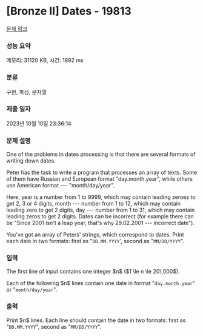 # [Bronze II] Dates - 19813 

[문제 링크](https://www.acmicpc.net/problem/19813) 

### 성능 요약

메모리: 31120 KB, 시간: 1892 ms

### 분류

구현, 파싱, 문자열

### 제출 일자

2023년 10월 10일 23:36:14

### 문제 설명

<p>One of the problems in dates processing is that there are several formats of writing down dates.</p>

<p>Peter has the task to write a program that processes an array of texts. Some of them have Russian and European format "day.month.year", while others use American format  --- "month/day/year".</p>

<p>Here, year is a number from 1 to 9999, which may contain leading zeroes to get 2, 3 or 4 digits, month  --- number from 1 to 12, which may contain leading zero to get 2 digits, day  --- number from 1 to 31, which may contain leading zeros to get 2 digits. Dates can be incorrect (for example there can be "Since 2001 isn't a leap year, that's why 29.02.2001  --- incorrect date").</p>

<p>You've got an array of Peters' strings, which correspond to dates. Print each date in two formats: first as "<code>DD.MM.YYYY</code>', second as "<code>MM/DD/YYYY</code>".</p>

### 입력 

 <p>The first line of input contains one integer $n$ ($1 \le n \le 20\,000$).</p>

<p>Each of the following $n$ lines contain one date in format "<code>day.month.year</code>" or "<code>month/day/year</code>".</p>

### 출력 

 <p>Print $n$ lines. Each line should contain the date in two formats: first as "<code>DD.MM.YYYY</code>", second as "<code>MM/DD/YYYY</code>".</p>

